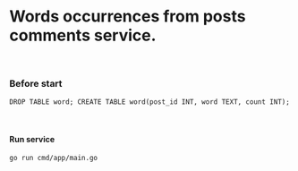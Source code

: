 # Words occurrences from posts comments service.
<br>

### Before start
```
DROP TABLE word; CREATE TABLE word(post_id INT, word TEXT, count INT);
```

<br>

#### Run service
```
go run cmd/app/main.go 
```
